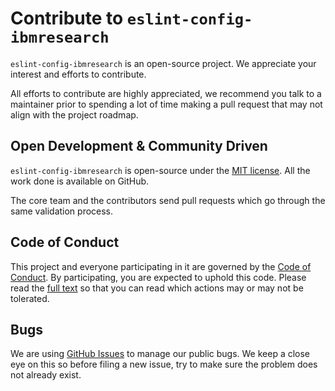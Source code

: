 # Contribute to `eslint-config-ibmresearch`

`eslint-config-ibmresearch` is an open-source project. We appreciate your interest and efforts to contribute.

All efforts to contribute are highly appreciated, we recommend you talk to a maintainer prior to spending a lot of time making a pull request that may not align with the project roadmap.

## Open Development & Community Driven

`eslint-config-ibmresearch` is open-source under the [MIT license](../LICENSE). All the work done is available on GitHub.

The core team and the contributors send pull requests which go through the same validation process.

## Code of Conduct

This project and everyone participating in it are governed by the [Code of Conduct](CODE_OF_CONDUCT.md). By participating, you are expected to uphold this code. Please read the [full text](CODE_OF_CONDUCT.md) so that you can read which actions may or may not be tolerated.

## Bugs

We are using [GitHub Issues](/issues) to manage our public bugs. We keep a close eye on this so before filing a new issue, try to make sure the problem does not already exist.
